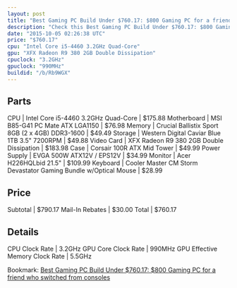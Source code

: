 ```yaml
---
layout: post
title: "Best Gaming PC Build Under $760.17: $800 Gaming PC for a friend who switched from consoles"
description: "Check this Best Gaming PC Build Under $760.17: $800 Gaming PC for a friend who switched from consoles. CPU: Intel Core i5-4460 3.2GHz Quad-Core, Motherboard: MSI B85-G41 P"
date: "2015-10-05 02:26:38 UTC"
price: "$760.17"
cpu: "Intel Core i5-4460 3.2GHz Quad-Core"
gpu: "XFX Radeon R9 380 2GB Double Dissipation"
cpuclock: "3.2GHz"
gpuclock: "990MHz"
buildid: "/b/Rb9WGX"
---
```


## Parts

CPU | Intel Core i5-4460 3.2GHz Quad-Core | $175.88
Motherboard | MSI B85-G41 PC Mate ATX LGA1150 | $76.98
Memory | Crucial Ballistix Sport 8GB (2 x 4GB) DDR3-1600 | $49.49
Storage | Western Digital Caviar Blue 1TB 3.5" 7200RPM | $49.88
Video Card | XFX Radeon R9 380 2GB Double Dissipation | $183.98
Case | Corsair 100R ATX Mid Tower | $49.99
Power Supply | EVGA 500W ATX12V / EPS12V | $34.99
Monitor | Acer H226HQLbid 21.5" | $109.99
Keyboard | Cooler Master CM Storm Devastator Gaming Bundle w/Optical Mouse | $28.99

## Price

Subtotal | $790.17
Mail-In Rebates | $30.00
Total | $760.17

## Details

CPU Clock Rate | 3.2GHz
GPU Core Clock Rate | 990MHz
GPU Effective Memory Clock Rate | 5.5GHz

Bookmark: [Best Gaming PC Build Under $760.17: $800 Gaming PC for a friend who switched from consoles](http://pcbuilders.github.io/2015/10/05/best-gaming-pc-build-under-760-dollars-dot-17-800-dollars-gaming-pc-for-a-friend-who-switched-from-consoles/)

